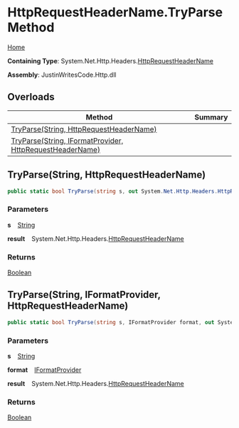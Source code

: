 # HttpRequestHeaderName\.TryParse Method

[Home](../../../../README.md)

**Containing Type**: System\.Net\.Http\.Headers\.[HttpRequestHeaderName](../README.md)

**Assembly**: JustinWritesCode\.Http\.dll

## Overloads

| Method | Summary |
| ------ | ------- |
| [TryParse(String, HttpRequestHeaderName)](#4128537229) | |
| [TryParse(String, IFormatProvider, HttpRequestHeaderName)](#1120956572) | |

<a id="4128537229"></a>

## TryParse\(String, HttpRequestHeaderName\) 

```csharp
public static bool TryParse(string s, out System.Net.Http.Headers.HttpRequestHeaderName result)
```

### Parameters

**s** &ensp; [String](https://docs.microsoft.com/en-us/dotnet/api/system.string)

**result** &ensp; System\.Net\.Http\.Headers\.[HttpRequestHeaderName](../README.md)

### Returns

[Boolean](https://docs.microsoft.com/en-us/dotnet/api/system.boolean)

<a id="1120956572"></a>

## TryParse\(String, IFormatProvider, HttpRequestHeaderName\) 

```csharp
public static bool TryParse(string s, IFormatProvider format, out System.Net.Http.Headers.HttpRequestHeaderName result)
```

### Parameters

**s** &ensp; [String](https://docs.microsoft.com/en-us/dotnet/api/system.string)

**format** &ensp; [IFormatProvider](https://docs.microsoft.com/en-us/dotnet/api/system.iformatprovider)

**result** &ensp; System\.Net\.Http\.Headers\.[HttpRequestHeaderName](../README.md)

### Returns

[Boolean](https://docs.microsoft.com/en-us/dotnet/api/system.boolean)

